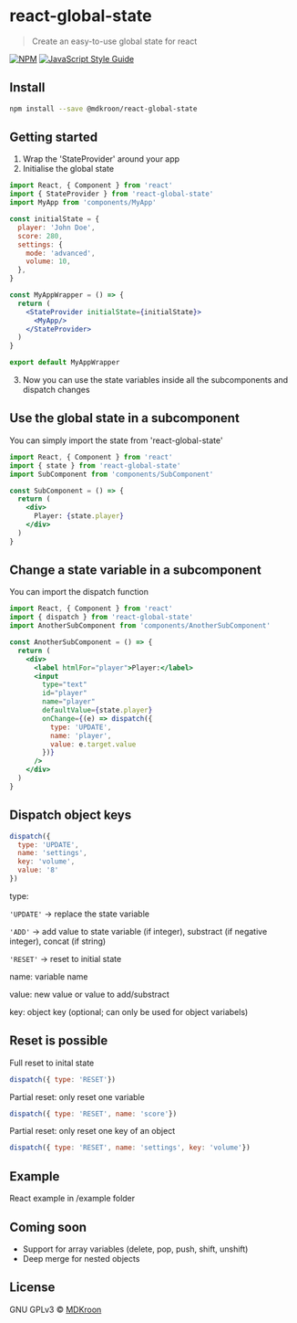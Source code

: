 # react-global-state

> Create an easy-to-use global state for react

[![NPM](https://img.shields.io/npm/v/@mdkroon/react-global-state.svg)](https://www.npmjs.com/package/@mdkroon/react-global-state) [![JavaScript Style Guide](https://img.shields.io/badge/code_style-standard-brightgreen.svg)](https://standardjs.com)

## Install

```bash
npm install --save @mdkroon/react-global-state
```

## Getting started

1. Wrap the 'StateProvider' around your app
2. Initialise the global state

```jsx
import React, { Component } from 'react'
import { StateProvider } from 'react-global-state'
import MyApp from 'components/MyApp'

const initialState = {
  player: 'John Doe',
  score: 280,
  settings: {
    mode: 'advanced',
    volume: 10,
  },
}

const MyAppWrapper = () => {
  return (
    <StateProvider initialState={initialState}>
      <MyApp/>
    </StateProvider>
  )
}

export default MyAppWrapper
```
3. Now you can use the state variables inside all the subcomponents and dispatch changes

## Use the global state in a subcomponent
You can simply import the state from 'react-global-state'

```jsx
import React, { Component } from 'react'
import { state } from 'react-global-state'
import SubComponent from 'components/SubComponent'

const SubComponent = () => {
  return (
    <div>
      Player: {state.player}
    </div>
  )
}
```

## Change a state variable in a subcomponent
You can import the dispatch function

```jsx
import React, { Component } from 'react'
import { dispatch } from 'react-global-state'
import AnotherSubComponent from 'components/AnotherSubComponent'

const AnotherSubComponent = () => {
  return (
    <div>
      <label htmlFor="player">Player:</label>
      <input
        type="text"
        id="player"
        name="player"
        defaultValue={state.player}
        onChange={(e) => dispatch({
          type: 'UPDATE',
          name: 'player',
          value: e.target.value
        })}
      />
    </div>
  )
}
```
## Dispatch object keys

```js
dispatch({
  type: 'UPDATE',
  name: 'settings',
  key: 'volume',
  value: '8'
})
```
type:

`'UPDATE'` -> replace the state variable

`'ADD'` -> add value to state variable (if integer), substract (if negative integer), concat (if string)

`'RESET'` -> reset to initial state

name: variable name

value: new value or value to add/substract

key: object key (optional; can only be used for object variabels)

## Reset is possible

Full reset to inital state

```js
dispatch({ type: 'RESET'})
```
Partial reset: only reset one variable

```js
dispatch({ type: 'RESET', name: 'score'})
```
Partial reset: only reset one key of an object

```js
dispatch({ type: 'RESET', name: 'settings', key: 'volume'})
```

## Example
React example in /example folder

## Coming soon
- Support for array variables (delete, pop, push, shift, unshift)
- Deep merge for nested objects

## License

GNU GPLv3 © [MDKroon](https://github.com/MDKroon)
